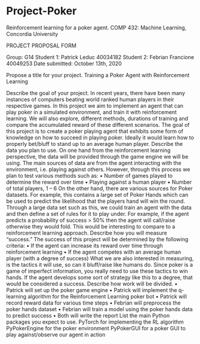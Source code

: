 # Project-Poker
Reinforcement learning for a poker agent. 
COMP 432: Machine Learning, Concordia University

PROJECT PROPOSAL FORM

Group: G14 
Student 1: Patrick Leduc 40034182
Student 2:  Febrian Francione 40049253
Date submitted: October 13th, 2020

Propose a title for your project. 
Training a Poker Agent with Reinforcement Learning 

Describe the goal of your project. 
In recent years, there have been many instances of computers beating world ranked human players in their respective games. In this project we aim to implement an agent that can play poker in a simulated environment, and train it with reinforcement learning. We will also explore, different methods, durations of training and compare the accumulated reward of these different scenarios. The goal of this project is to create a poker playing agent that exhibits some form of knowledge on how to succeed in playing poker. Ideally it would learn how to properly bet/bluff to stand up to an average human player.
Describe the data you plan to use. 
On one hand from the reinforcement learning perspective, the data will be provided through the game engine we will be using.
The main sources of data are from the agent interacting with the environment, i.e. playing against others. However, through this process we plan to test various methods such as:
•	Number of games played to determine the reward over time
•	Playing against a human player
•	Number of total players, 1 – 6
On the other hand, there are various sources for Poker datasets. For example, this contains a large set of Poker Hands which can be used to predict the likelihood that the players hand will win the round. Through a large data set such as this, we could train an agent with the data and then define a set of rules for it to play under. For example, if the agent predicts a probability of success > 50% then the agent will call/raise otherwise they would fold. This would be interesting to compare to a reinforcement learning approach.
Describe how you will measure “success.” 
The success of this project will be determined by the following criteria:
•	If the agent can increase its reward over time through reinforcement learning
•	If the agent competes with an average human player (with a degree of success)
What we are also interested in measuring, is the tactics it will use, so can it bluff/raise like humans do. Since poker is a game of imperfect information, you really need to use these tactics to win hands. If the agent develops some sort of strategy like this to a degree, that would be considered a success.
Describe how work will be divided. 
•	Patrick will set up the poker game engine
•	Patrick will implement the q-learning algorithm for the Reinforcement Learning poker bot
•	Patrick will record reward data for various time steps
•	Febrian will preprocess the poker hands dataset
•	Febrian will train a model using the poker hands data to predict success
•	Both will write the report
List the main Python packages you expect to use. 
PyTorch for implementing the RL algorithm
PyPokerEngine for the poker environment
PyPokerGUI for a poker GUI to play against/observe our agent in action
 
